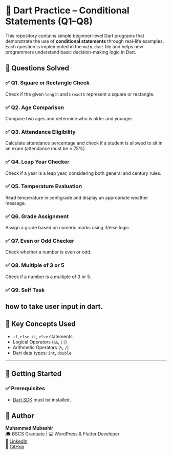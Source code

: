 # 🎯 Dart Practice – Conditional Statements (Q1–Q8)

This repository contains simple beginner-level Dart programs that demonstrate the use of **conditional statements** through real-life examples. Each question is implemented in the `main.dart` file and helps new programmers understand basic decision-making logic in Dart.

## 📘 Questions Solved

### ✅ Q1. Square or Rectangle Check
Check if the given `length` and `breadth` represent a square or rectangle.

### ✅ Q2. Age Comparison
Compare two ages and determine who is older and younger.

### ✅ Q3. Attendance Eligibility
Calculate attendance percentage and check if a student is allowed to sit in an exam (attendance must be ≥ 75%).

### ✅ Q4. Leap Year Checker
Check if a year is a leap year, considering both general and century rules.

### ✅ Q5. Temperature Evaluation
Read temperature in centigrade and display an appropriate weather message.

### ✅ Q6. Grade Assignment
Assign a grade based on numeric marks using if/else logic.

### ✅ Q7. Even or Odd Checker
Check whether a number is even or odd.

### ✅ Q8. Multiple of 3 or 5
Check if a number is a multiple of 3 or 5.

### ✅ Q9. Self Task
how to take user input in dart.
---

## 🧠 Key Concepts Used

- `if`, `else if`, `else` statements
- Logical Operators (`&&`, `||`)
- Arithmetic Operators (`%`, `/`)
- Dart data types: `int`, `double`

---

## 🚀 Getting Started

### ✅ Prerequisites

- [Dart SDK](https://dart.dev/get-dart) must be installed.



## 👤 Author

**Muhammad Mubashir**  
🎓 BSCS Graduate | 💻 WordPress & Flutter Developer  
🔗 [LinkedIn](https://www.linkedin.com/in/mmubashir24)  
🐙 [GitHub](https://github.com/muhammadmubashir24)

